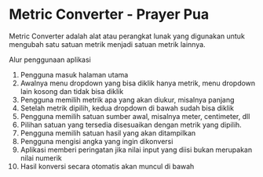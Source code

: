 # Metric Converter - Prayer Pua

Metric Converter adalah alat atau perangkat lunak yang digunakan untuk mengubah satu satuan metrik menjadi satuan metrik lainnya.

Alur penggunaan aplikasi
1. Pengguna masuk halaman utama
2. Awalnya menu dropdown yang bisa diklik hanya metrik, menu dropdown lain kosong
dan tidak bisa diklik
3. Pengguna memilih metrik apa yang akan diukur, misalnya panjang
4. Setelah metrik dipilih, kedua dropdown di bawah sudah bisa diklik
5. Pengguna memilih satuan sumber awal, misalnya meter, centimeter, dll
6. Pilihan satuan yang tersedia disesuaikan dengan metrik yang dipilih.
7. Pengguna memilih satuan hasil yang akan ditampilkan
8. Pengguna mengisi angka yang ingin dikonversi
9. Aplikasi memberi peringatan jika nilai input yang diisi bukan merupakan nilai numerik
10. Hasil konversi secara otomatis akan muncul di bawah

   
